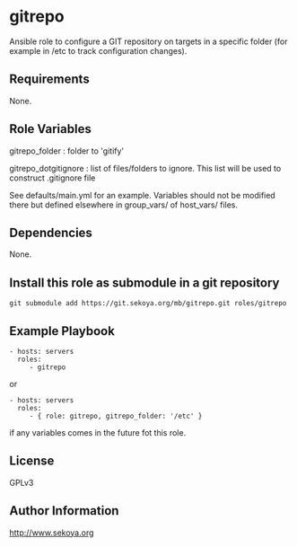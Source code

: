 # gitrepo

Ansible role to configure a GIT repository on targets in a specific folder (for
example in /etc to track configuration changes).

## Requirements

None.

## Role Variables

gitrepo_folder : folder to 'gitify'

gitrepo_dotgitignore : list of files/folders to ignore. This list will be used
to construct .gitignore file

See defaults/main.yml for an example. Variables should not be modified there
but defined elsewhere in group_vars/ of host_vars/ files.

## Dependencies

None.

## Install this role as submodule in a git repository

`git submodule add https://git.sekoya.org/mb/gitrepo.git roles/gitrepo`

## Example Playbook

    - hosts: servers
      roles:
         - gitrepo

or

    - hosts: servers
      roles:
         - { role: gitrepo, gitrepo_folder: '/etc' }

if any variables comes in the future fot this role.

## License

GPLv3

## Author Information

http://www.sekoya.org
